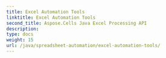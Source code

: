 ```yaml
---
title: Excel Automation Tools
linktitle: Excel Automation Tools
second_title: Aspose.Cells Java Excel Processing API
description: 
type: docs
weight: 15
url: /java/spreadsheet-automation/excel-automation-tools/
---
```

